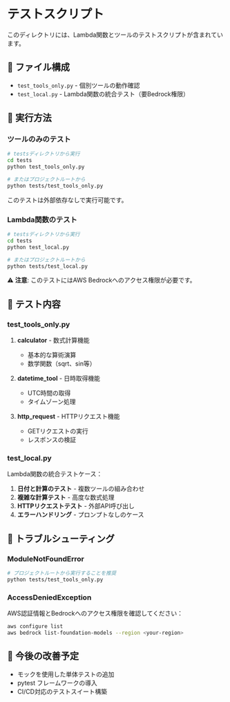 # テストスクリプト

このディレクトリには、Lambda関数とツールのテストスクリプトが含まれています。

## 📁 ファイル構成

- `test_tools_only.py` - 個別ツールの動作確認
- `test_local.py` - Lambda関数の統合テスト（要Bedrock権限）

## 🧪 実行方法

### ツールのみのテスト

```bash
# testsディレクトリから実行
cd tests
python test_tools_only.py

# またはプロジェクトルートから
python tests/test_tools_only.py
```

このテストは外部依存なしで実行可能です。

### Lambda関数のテスト

```bash
# testsディレクトリから実行
cd tests
python test_local.py

# またはプロジェクトルートから
python tests/test_local.py
```

⚠️ **注意**: このテストにはAWS Bedrockへのアクセス権限が必要です。

## 📝 テスト内容

### test_tools_only.py

1. **calculator** - 数式計算機能
   - 基本的な算術演算
   - 数学関数（sqrt、sin等）

2. **datetime_tool** - 日時取得機能
   - UTC時間の取得
   - タイムゾーン処理

3. **http_request** - HTTPリクエスト機能
   - GETリクエストの実行
   - レスポンスの検証

### test_local.py

Lambda関数の統合テストケース：

1. **日付と計算のテスト** - 複数ツールの組み合わせ
2. **複雑な計算テスト** - 高度な数式処理
3. **HTTPリクエストテスト** - 外部API呼び出し
4. **エラーハンドリング** - プロンプトなしのケース

## 🔧 トラブルシューティング

### ModuleNotFoundError

```bash
# プロジェクトルートから実行することを推奨
python tests/test_tools_only.py
```

### AccessDeniedException

AWS認証情報とBedrockへのアクセス権限を確認してください：

```bash
aws configure list
aws bedrock list-foundation-models --region <your-region>
```

## 🚀 今後の改善予定

- モックを使用した単体テストの追加
- pytest フレームワークの導入
- CI/CD対応のテストスイート構築